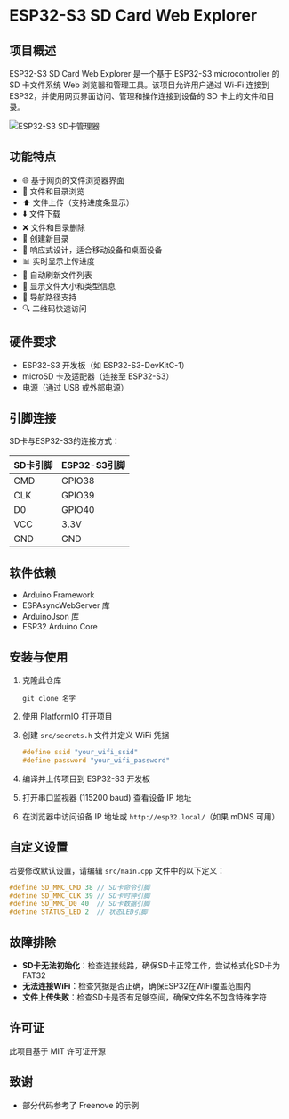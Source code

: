 # ESP32-S3 SD Card Web Explorer

## 项目概述

ESP32-S3 SD Card Web Explorer 是一个基于 ESP32-S3 microcontroller 的 SD 卡文件系统 Web 浏览器和管理工具。该项目允许用户通过 Wi-Fi 连接到 ESP32，并使用网页界面访问、管理和操作连接到设备的 SD 卡上的文件和目录。

![ESP32-S3 SD卡管理器](https://raw.githubusercontent.com/username/ESP32-S3-SD-Card-Web-Explorer/main/images/screenshot.png)

## 功能特点

- 🌐 基于网页的文件浏览器界面
- 📁 文件和目录浏览
- ⬆️ 文件上传（支持进度条显示）
- ⬇️ 文件下载
- ❌ 文件和目录删除
- 📂 创建新目录
- 📱 响应式设计，适合移动设备和桌面设备
- 📊 实时显示上传进度
- 🔄 自动刷新文件列表
- 📝 显示文件大小和类型信息
- 📍 导航路径支持
- 🔍 二维码快速访问

## 硬件要求

- ESP32-S3 开发板（如 ESP32-S3-DevKitC-1）
- microSD 卡及适配器（连接至 ESP32-S3）
- 电源（通过 USB 或外部电源）

## 引脚连接

SD卡与ESP32-S3的连接方式：

| SD卡引脚 | ESP32-S3引脚 |
|----------|-------------|
| CMD      | GPIO38      |
| CLK      | GPIO39      |
| D0       | GPIO40      |
| VCC      | 3.3V        |
| GND      | GND         |

## 软件依赖

- Arduino Framework
- ESPAsyncWebServer 库
- ArduinoJson 库
- ESP32 Arduino Core

## 安装与使用

1. 克隆此仓库
   ```
   git clone 名字
   ```

2. 使用 PlatformIO 打开项目
   
3. 创建 `src/secrets.h` 文件并定义 WiFi 凭据
   ```cpp
   #define ssid "your_wifi_ssid"
   #define password "your_wifi_password"
   ```

4. 编译并上传项目到 ESP32-S3 开发板

5. 打开串口监视器 (115200 baud) 查看设备 IP 地址

6. 在浏览器中访问设备 IP 地址或 `http://esp32.local/`（如果 mDNS 可用）

## 自定义设置

若要修改默认设置，请编辑 `src/main.cpp` 文件中的以下定义：

```cpp
#define SD_MMC_CMD 38 // SD卡命令引脚
#define SD_MMC_CLK 39 // SD卡时钟引脚
#define SD_MMC_D0 40  // SD卡数据引脚
#define STATUS_LED 2  // 状态LED引脚
```

## 故障排除

- **SD卡无法初始化**：检查连接线路，确保SD卡正常工作，尝试格式化SD卡为FAT32
- **无法连接WiFi**：检查凭据是否正确，确保ESP32在WiFi覆盖范围内
- **文件上传失败**：检查SD卡是否有足够空间，确保文件名不包含特殊字符

## 许可证

此项目基于 MIT 许可证开源

## 致谢

- 部分代码参考了 Freenove 的示例
